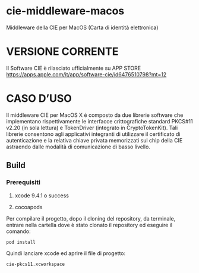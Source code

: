 # cie-middleware-macos
Middleware della CIE per MacOS (Carta di identità elettronica) 

# VERSIONE CORRENTE

Il Software CIE è rilasciato ufficialmente su APP STORE
https://apps.apple.com/it/app/software-cie/id6476510798?mt=12


# CASO D’USO

Il middleware CIE per MacOS X è composto da due librerie software che implementano rispettivamente le interfacce crittografiche standard PKCS#11 v2.20 (in sola lettura) e TokenDriver (integrato in CryptoTokenKit). 
Tali librerie consentono agli applicativi integranti di utilizzare il certificato di autenticazione e la relativa chiave privata memorizzati sul chip della CIE astraendo dalle modalità di comunicazione di basso livello.

## Build

### Prerequisiti

1. xcode 9.4.1 o success

2. cocoapods

Per compilare il progetto, dopo il cloning del repository, da terminale, entrare nella cartella dove è stato clonato il repository ed eseguire il comando:

```
pod install
```

Quindi lanciare xcode ed aprire il file di progetto:

```
cie-pkcs11.xcworkspace
```



